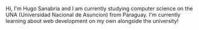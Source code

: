 Hi, I'm Hugo Sanabria and I am currently studying computer science on the UNA (Universidad Nacional de Asuncion) from Paraguay.
I'm currently learning about web development on my own alongside the university!

